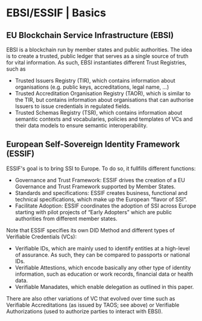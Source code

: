 # EBSI/ESSIF | Basics

## **EU Blockchain Service Infrastructure (EBSI)**

EBSI is a blockchain run by member states and public authorities. The idea is to create a trusted, public ledger that serves as a single source of truth for vital information. As such, EBSI instantiates different Trust Registries, such as

* Trusted Issuers Registry (TIR), which contains information about organisations (e.g. public keys, accreditations, legal name, ...)
* Trusted Accreditation Organisation Registry (TAOR), which is similar to the TIR, but contains information about organisations that can authorise Issuers to issue credentials in regulated fields.
* Trusted Schemas Registry (TSR), which contains information about semantic contexts and vocabularies, policies and templates of VCs and their data models to ensure semantic interoperability.

## European Self-Sovereign Identity Framework (ESSIF)

ESSIF's goal is to bring SSI to Europe. To do so, it fullfills different functions:

* Governance and Trust Framework: ESSIF drives the creation of a EU Governance and Trust Framework supported by Member States.
* Standards and specifications: ESSIF creates business, functional and technical specifications, which make up the European “flavor of SSI”.
* Facilitate Adoption: ESSIF coordinates the adoption of SSI across Europe starting with pilot projects of “Early Adopters” which are public authorities from different member states.

Note that ESSIF specifies its own DID Method and different types of Verifiable Credentials (VCs):

* Verifiable IDs, which are mainly used to identify entities at a high-level of assurance. As such, they can be compared to passports or national IDs.
* Verifiable Attestions, which encode basically any other type of identity information, such as education or work records, financial data or health data.
* Verifiable Manadates, which enable delegation as outlined in this paper.

There are also other variations of VC that evolved over time such as Verifiable Accreditations (as issued by TAOS; see above) or Verifiable Authorizations (used to authorize parties to interact with EBSI).

